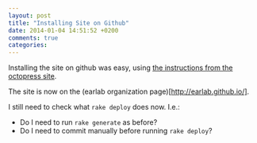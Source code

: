 ```yaml
---
layout: post
title: "Installing Site on Github"
date: 2014-01-04 14:51:52 +0200
comments: true
categories:
---
```


Installing the site on github was easy, using [the instructions from the octopress site](http://octopress.org/docs/deploying/github/).

The site is now on the (earlab organization page)[http://earlab.github.io/].

<!--more-->

I still need to check what `rake deploy` does now.  I.e.:

- Do I need to run `rake generate` as before?
- Do I need to commit manually before running `rake deploy`?
